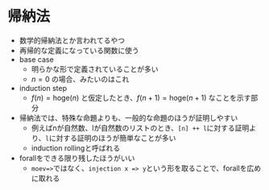 # 帰納法

- 数学的帰納法とか言われてるやつ
- 再帰的な定義になっている関数に使う
- base case
  - 明らかな形で定義されていることが多い
  - $n=0$ の場合、みたいのはこれ
- induction step
  - $f(n) = \mathrm{hoge}(n)$ と仮定したとき、$f(n+1) = \mathrm{hoge}(n+1)$ なことを示す部分
- 帰納法では、特殊な命題よりも、一般的な命題のほうが証明しやすい
  - 例えばnが自然数、lが自然数のリストのとき、`[n] ++ l`に対する証明より、`l`に対する証明のほうが簡単なことが多い
  - induction rollingと呼ばれる
- forallをできる限り残したほうがいい
  - `moev=>`ではなく、`injection x => y`という形を取ることで、forallを広めに取れる
